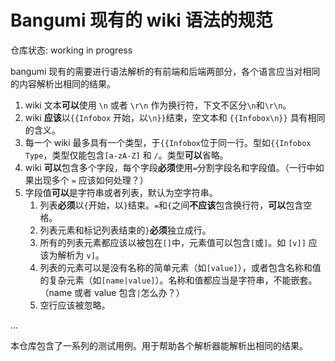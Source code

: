 # Bangumi 现有的 wiki 语法的规范

仓库状态: working in progress

bangumi 现有的需要进行语法解析的有前端和后端两部分，各个语言应当对相同的内容解析出相同的结果。

1. wiki 文本**可以**使用 `\n` 或者 `\r\n` 作为换行符，下文不区分`\n`和`\r\n`。
2. wiki **应该**以`{{Infobox` 开始，以`\n}}`结束，空文本和 `{{Infobox\n}}` 具有相同的含义。
3. 每一个 wiki 最多具有一个类型，于`{{Infobox`位于同一行。型如`{{Infobox Type`，类型仅能包含`[a-zA-Z]` 和 `/`。类型**可以**省略。
4. wiki **可以**包含多个字段，每个字段**必须**使用`=`分割字段名和字段值。（一行中如果出现多个 `=` 应该如何处理？）
5. 字段值**可以**是字符串或者列表，默认为空字符串。
   1. 列表**必须**以`{`开始，以`}`结束。`=`和`{`之间**不应该**包含换行符，**可以**包含空格。
   2. 列表元素和标记列表结束的`}`**必须**独立成行。
   3. 所有的列表元素都应该以被包在`[]`中，元素值可以包含`[`或`]`。如 `[v]]` 应该为解析为 `v]`。
   4. 列表的元素可以是没有名称的简单元素（如`[value]`），或者包含名称和值的复杂元素（如`[name|value]`）。名称和值都应当是字符串，不能嵌套。（name 或者 value 包含`|`怎么办？）
   5. 空行应该被忽略。

...

本仓库包含了一系列的测试用例。用于帮助各个解析器能解析出相同的结果。
